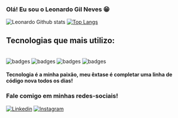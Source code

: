 ### Olá! Eu sou o Leonardo Gil Neves 😁


![Leonardo Github stats](https://github-readme-stats.vercel.app/api?username=leonardogneves&show_icons=true&theme=dracula) 
[![Top Langs](https://github-readme-stats.vercel.app/api/top-langs/?username=leonardogneves&layout=compact)](https://github.com/anuraghazra/github-readme-stats)




## Tecnologias que mais utilizo:
<div style="display: inline_block"><br/>
  <img align="center" alt="badges" src="https://img.shields.io/badge/HTML5-E34F26?style=for-the-badge&logo=html5&logoColor=white" />
    <img align="center" alt="badges" src="https://img.shields.io/badge/CSS3-1572B6?style=for-the-badge&logo=css3&logoColor=white" />
    <img align="center" alt="badges" src="https://img.shields.io/badge/JavaScript-F7DF1E?style=for-the-badge&logo=javascript&logoColor=black" />
      <img align="center" alt="badges" src="https://img.shields.io/badge/Microsoft_Excel-217346?style=for-the-badge&logo=microsoft-excel&logoColor=white" />

   
   
#### Tecnologia é a minha paixão, meu êxtase é completar uma linha de código nova todos os dias!

### Fale comigo em minhas redes-sociais!
    
[![Linkedin](https://img.shields.io/badge/LinkedIn-0077B5?style=for-the-badge&logo=linkedin&logoColor=white)](https://www.linkedin.com/in/leonardo-gil-neves-b891bb128/)
[![Instagram](https://img.shields.io/badge/Instagram-E4405F?style=for-the-badge&logo=instagram&logoColor=white)](https://www.instagram.com/tyra_leo/)
